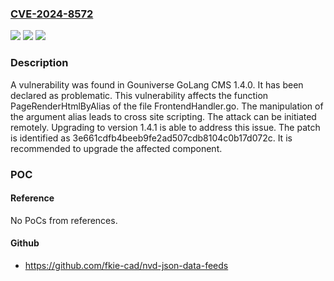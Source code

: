 ### [CVE-2024-8572](https://cve.mitre.org/cgi-bin/cvename.cgi?name=CVE-2024-8572)
![](https://img.shields.io/static/v1?label=Product&message=GoLang%20CMS&color=blue)
![](https://img.shields.io/static/v1?label=Version&message=%3D%201.4.0%20&color=brighgreen)
![](https://img.shields.io/static/v1?label=Vulnerability&message=CWE-79%20Cross%20Site%20Scripting&color=brighgreen)

### Description

A vulnerability was found in Gouniverse GoLang CMS 1.4.0. It has been declared as problematic. This vulnerability affects the function PageRenderHtmlByAlias of the file FrontendHandler.go. The manipulation of the argument alias leads to cross site scripting. The attack can be initiated remotely. Upgrading to version 1.4.1 is able to address this issue. The patch is identified as 3e661cdfb4beeb9fe2ad507cdb8104c0b17d072c. It is recommended to upgrade the affected component.

### POC

#### Reference
No PoCs from references.

#### Github
- https://github.com/fkie-cad/nvd-json-data-feeds

